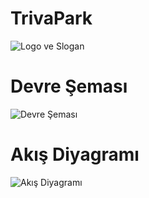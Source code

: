 # TrivaPark
![Logo ve Slogan](https://r.resimlink.com/GXDIJ.png)

# Devre Şeması
![Devre Şeması](https://r.resimlink.com/zfFU9.png)

# Akış Diyagramı
![Akış Diyagramı](https://r.resimlink.com/F5B.png)
